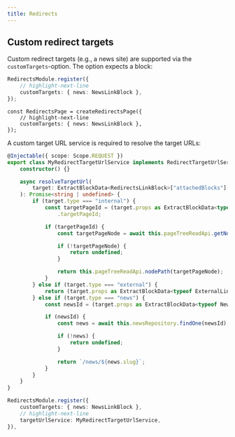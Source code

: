 ```yaml
---
title: Redirects
---
```


## Custom redirect targets

Custom redirect targets (e.g., a news site) are supported via the `customTargets`-option.
The option expects a block:

```ts title=app.module.ts
RedirectsModule.register({
    // highlight-next-line
    customTargets: { news: NewsLinkBlock },
});
```

```tsx title=App.tsx
const RedirectsPage = createRedirectsPage({
    // highlight-next-line
    customTargets: { news: NewsLinkBlock },
});
```

A custom target URL service is required to resolve the target URLs:

```ts title=my-redirect-target-url.service.ts
@Injectable({ scope: Scope.REQUEST })
export class MyRedirectTargetUrlService implements RedirectTargetUrlServiceInterface {
    constructor() {}

    async resolveTargetUrl(
        target: ExtractBlockData<RedirectsLinkBlock>["attachedBlocks"][number],
    ): Promise<string | undefined> {
        if (target.type === "internal") {
            const targetPageId = (target.props as ExtractBlockData<typeof InternalLinkBlock>)
                .targetPageId;

            if (targetPageId) {
                const targetPageNode = await this.pageTreeReadApi.getNode(targetPageId);

                if (!targetPageNode) {
                    return undefined;
                }

                return this.pageTreeReadApi.nodePath(targetPageNode);
            }
        } else if (target.type === "external") {
            return (target.props as ExtractBlockData<typeof ExternalLinkBlock>).targetUrl;
        } else if (target.type === "news") {
            const newsId = (target.props as ExtractBlockData<typeof NewsLinkBlock>).id;

            if (newsId) {
                const news = await this.newsRepository.findOne(newsId);

                if (!news) {
                    return undefined;
                }

                return `/news/${news.slug}`;
            }
        }
    }
}
```

```ts title=app.module.ts
RedirectsModule.register({
    customTargets: { news: NewsLinkBlock },
    // highlight-next-line
    targetUrlService: MyRedirectTargetUrlService,
}),
```
